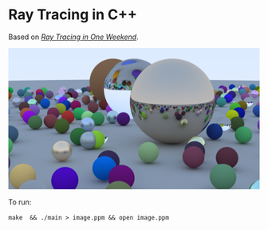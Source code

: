 # Ray Tracing in C++

Based on [_Ray Tracing in One Weekend_](https://raytracing.github.io/books/RayTracingInOneWeekend.html).

<img src="./image.png" alt="Image of a large collection of spheres on a grey surface.  Three large spheres dominate the scene, the first made of a solid metallic material, reflects smaller spheres.  The second large sphere, partly obscured by the first, appears to be made of a refractive material, with the reflection inverted.  The final large sphre, again partly obscured is solid and made of a fuzzy, matte, brown material.  The smaller spheres, of which there are dozens, are of varying matrials and colours.">

To run:

```shell
make  && ./main > image.ppm && open image.ppm
```
